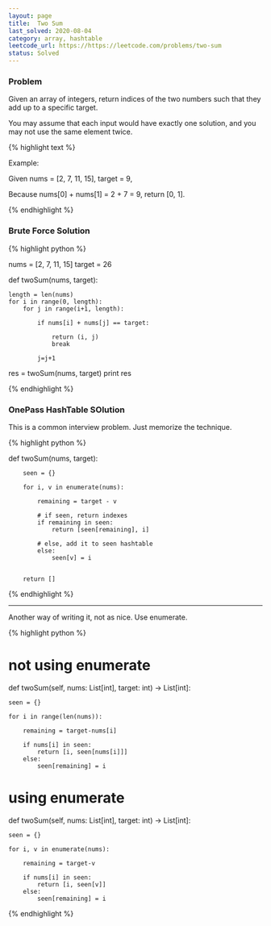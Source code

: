 ```yaml
---
layout: page
title:  Two Sum
last_solved: 2020-08-04
category: array, hashtable
leetcode_url: https://https://leetcode.com/problems/two-sum
status: Solved
---
```


### Problem

Given an array of integers, return indices of the two numbers such that they add up to a specific target.

You may assume that each input would have exactly one solution, and you may not use the same element twice.

{% highlight text %}

Example:

Given nums = [2, 7, 11, 15], target = 9,

Because nums[0] + nums[1] = 2 + 7 = 9,
return [0, 1].

{% endhighlight %}

### Brute Force Solution

{% highlight python %}

nums = [2, 7, 11, 15]
target = 26


def twoSum(nums, target):

    length = len(nums)
    for i in range(0, length):
        for j in range(i+1, length):

            if nums[i] + nums[j] == target:

                return (i, j)
                break

            j=j+1


res = twoSum(nums, target)
print res


{% endhighlight %}

### OnePass HashTable SOlution

This is a common interview problem. Just memorize the technique.

{% highlight python %}

def twoSum(nums, target):

        seen = {}
        
        for i, v in enumerate(nums):
            
            remaining = target - v
            
            # if seen, return indexes
            if remaining in seen:
                return [seen[remaining], i]
            
            # else, add it to seen hashtable
            else:
                seen[v] = i
        
        
        return []
{% endhighlight %}

____________

Another way of writing it, not as nice. Use enumerate.

{% highlight python %}

# not using enumerate
def twoSum(self, nums: List[int], target: int) -> List[int]:
    
    seen = {}
    
    for i in range(len(nums)):
        
        remaining = target-nums[i]
        
        if nums[i] in seen:
            return [i, seen[nums[i]]]
        else:
            seen[remaining] = i

# using enumerate
def twoSum(self, nums: List[int], target: int) -> List[int]:
    
    seen = {}
    
    for i, v in enumerate(nums):
        
        remaining = target-v
        
        if nums[i] in seen:
            return [i, seen[v]]
        else:
            seen[remaining] = i
        

{% endhighlight %}


